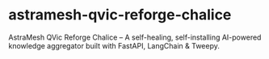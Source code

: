 # astramesh-qvic-reforge-chalice
AstraMesh QVic Reforge Chalice – A self-healing, self-installing AI-powered knowledge aggregator built with FastAPI, LangChain &amp; Tweepy.
